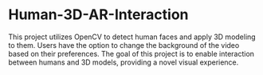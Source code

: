 # Human-3D-AR-Interaction
This project utilizes OpenCV to detect human faces and apply 3D modeling to them. Users have the option to change the background of the video based on their preferences. The goal of this project is to enable interaction between humans and 3D models, providing a novel visual experience.
